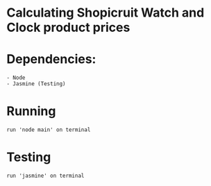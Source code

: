 # Calculating Shopicruit Watch and Clock product prices 

# Dependencies:
	- Node
	- Jasmine (Testing)

# Running
	run 'node main' on terminal

# Testing 
	run 'jasmine' on terminal 